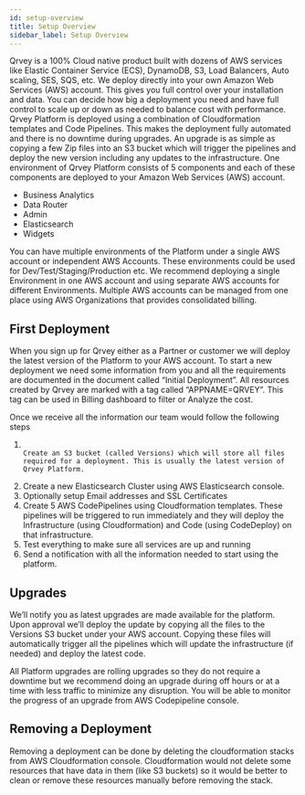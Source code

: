 ```yaml
---
id: setup-overview
title: Setup Overview
sidebar_label: Setup Overview
---
```

<div style={{textAlign: "justify"}}>

Qrvey is a 100% Cloud native product built with dozens of AWS services like Elastic Container Service (ECS), DynamoDB, S3, Load Balancers, Auto scaling, SES, SQS, etc. We deploy directly into your own Amazon Web Services (AWS) account. This gives you full control over your installation and data. You can decide how big a deployment you need and have full control to scale up or down as needed to balance cost with performance.
Qrvey Platform is deployed using a combination of Cloudformation templates and Code Pipelines. This makes the deployment fully automated and there is no downtime during upgrades. An upgrade is as simple as copying a few Zip files into an S3 bucket which will trigger the pipelines and deploy the new version including any updates to the infrastructure.
One environment of Qrvey Platform consists of 5 components and each of these components are deployed to your Amazon Web Services (AWS) account. 

-   Business Analytics
-   Data Router
-   Admin
-   Elasticsearch
-   Widgets

You can have multiple environments of the Platform under a single AWS account or independent AWS Accounts. These environments could be used for Dev/Test/Staging/Production etc. We recommend deploying a single Environment in one AWS account and using separate AWS accounts for different Environments. Multiple AWS accounts can be managed from one place using AWS Organizations that provides consolidated billing.

## First Deployment

When you sign up for Qrvey either as a Partner or customer we will deploy the latest version of the Platform to your AWS account. To start a new deployment we need some information from you and all the requirements are documented in the document called “Initial Deployment”. All resources created by Qrvey are marked with a tag called “APPNAME=QRVEY”. This tag can be used in Billing dashboard to filter or Analyze the cost.

Once we receive all the information our team would follow the following steps

1.  ```

    Create an S3 bucket (called Versions) which will store all files required for a deployment. This is usually the latest version of Qrvey Platform. 

    ```
2.  Create a new Elasticsearch Cluster using AWS Elasticsearch console.
3.  Optionally setup Email addresses and SSL Certificates
4.  Create 5 AWS CodePipelines using Cloudformation templates. These pipelines will be triggered to run immediately and they will deploy the Infrastructure (using Cloudformation) and Code (using CodeDeploy) on that infrastructure.
5.  Test everything to make sure all services are up and running
6.  Send a notification with all the information needed to start using the platform.

## Upgrades

We’ll notify you as latest upgrades are made available for the platform. Upon approval we’ll deploy the update by copying all the files to the Versions S3 bucket under your AWS account. Copying these files will automatically trigger all the pipelines which will update the infrastructure (if needed) and deploy the latest code.

All Platform upgrades are rolling upgrades so they do not require a downtime but we recommend doing an upgrade during off hours or at a time with less traffic to minimize any disruption. You will be able to monitor the progress of an upgrade from AWS Codepipeline console.

## Removing a Deployment

Removing a deployment can be done by deleting the cloudformation stacks from AWS Cloudformation console. Cloudformation would not delete some resources that have data in them (like S3 buckets) so it would be better to clean or remove these resources manually before removing the stack. 
</div>